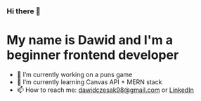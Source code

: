 ### Hi there 👋
# My name is Dawid and I'm a beginner frontend developer

- 🔭 I’m currently working on a puns game
- 🌱 I’m currently learning Canvas API + MERN stack
- 📫 How to reach me: dawidczesak98@gmail.com or [LinkedIn](https://www.linkedin.com/in/dawid-czesak-390171172/?locale=en_US)

